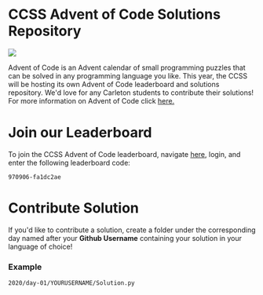 # CCSS Advent of Code Solutions Repository

<img src="https://miro.medium.com/max/1200/1*XtCMwEXZe2VcH-jfcHwCBQ.jpeg">

Advent of Code is an Advent calendar of small programming puzzles that can be solved in any programming language you like. This year, the CCSS will be hosting its own Advent of Code leaderboard and solutions repository. We'd love for any Carleton students to contribute their solutions! For more information on Advent of Code click <a href="https://adventofcode.com/2020/about">here.</a>

# Join our Leaderboard

To join the CCSS Advent of Code leaderboard, navigate <a href="https://adventofcode.com/2020/leaderboard">here</a>, login, and enter the following leaderboard code:

`970906-fa1dc2ae`

# Contribute Solution

If you'd like to contribute a solution, create a folder under the corresponding day named after your <b>Github Username</b> containing your solution in your language of choice!

### Example

`2020/day-01/YOURUSERNAME/Solution.py`